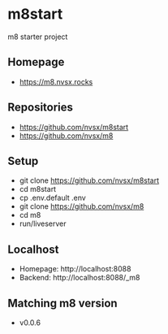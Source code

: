 # m8start

m8 starter project 

## Homepage
- https://m8.nvsx.rocks

## Repositories
- https://github.com/nvsx/m8start
- https://github.com/nvsx/m8

## Setup
- git clone https://github.com/nvsx/m8start
- cd m8start
- cp .env.default .env
- git clone https://github.com/nvsx/m8
- cd m8
- run/liveserver

## Localhost
- Homepage: http://localhost:8088
- Backend: http://localhost:8088/_m8

## Matching m8 version
- v0.0.6
